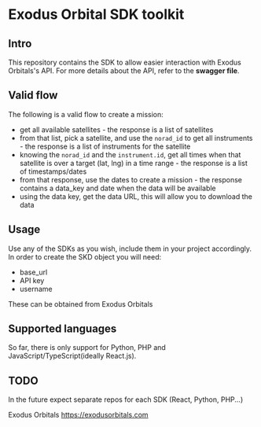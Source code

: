 # Exodus Orbital SDK toolkit

## Intro
This repository contains the SDK to allow easier interaction with Exodus Orbitals's API. For more details about the API, refer to the **swagger file**.

## Valid flow
The following is a valid flow to create a mission:
- get all available satellites - the response is a list of satellites
- from that list, pick a satellite, and use the ```norad_id``` to get all instruments - the response is a list of instruments for the satellite
- knowing the ```norad_id``` and the ```instrument.id```, get all times when that satellite is over a target (lat, lng) in a time range - the response is a list of timestamps/dates
- from that response, use the dates to create a mission - the response contains a data_key and date when the data will be available
- using the data key, get the data URL, this will allow you to download the data

## Usage
Use any of the SDKs as you wish, include them in your project accordingly.
In order to create the SKD object you will need:
- base_url
- API key
- username

These can be obtained from Exodus Orbitals

## Supported languages
So far, there is only support for Python, PHP and JavaScript/TypeScript(ideally React.js). 

## TODO
In the future expect separate repos for each SDK (React, Python, PHP...)

Exodus Orbitals
https://exodusorbitals.com
